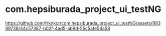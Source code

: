 # com.hepsiburada_project_ui_testNG

https://github.com/frknkcr/com.hepsiburada_project_ui_testNG/assets/99399738/44c57387-b02f-4ad5-ab9d-55c5afe54a58

